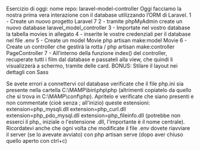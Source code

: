Esercizio di oggi:
nome repo: laravel-model-controller
Oggi facciamo la nostra prima vera interazione con il database utilizzando l’ORM di Laravel.
1 - Create un nuovo progetto Laravel 7
2 - tramite phpMyAdmin create un nuovo database laravel_model_controller
3 - Importate nel vostro database la tabella movies in allegato
4 - inserite le vostre credenziali per il database nel file .env
5 - Create un model Movie
php artisan make:model Movie
6 - Create un controller che gestirà la rotta /
php artisan make:controller PageController
7 - All’interno della funzione index() del controller, recuperate tutti i film dal database e passateli alla view, che quindi li visualizzerà a schermo, tramite delle card.
BONUS:
Stilare il layout nei dettagli con Sass

Se avete errori a connettervi col database verificate che il file php.ini sia presente nella cartella C:\MAMP\bin\php\php<versione> (altrimenti copiatelo da quello che si trova in C:\MAMP\conf\php<verisone>). Apritelo e verificate che siano presenti e non commentate (cioè senza ; all'inizio) queste estensioni:
extension=php_mysqli.dll
extension=php_curl.dll
extension=php_pdo_mysql.dll
extension=php_fileinfo.dll
(potrebbe non esserci il php_ iniziale o l'estensione .dll, l'importante è il nome centrale).
Ricordatevi anche che ogni volta che modificate il file .env  dovete riavviare il server (se lo avevate avviato) con php artisan serve (dopo aver chiuso quello aperto con ctrl+c)
